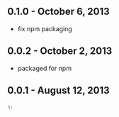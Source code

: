 0.1.0 - October 6, 2013
-----------------------
* fix npm packaging

0.0.2 - October 2, 2013
-----------------------
* packaged for npm

0.0.1 - August 12, 2013
-----------------------
:sparkles: